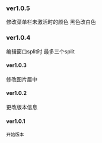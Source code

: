 ### ver1.0.5
修改菜单栏未激活时的颜色 黑色改白色

### ver1.0.4
编辑窗口split时
最多三个split

#### ver1.0.3
修改图片居中

#### ver1.0.2
更改版本信息

#### ver1.0.1
    开始版本

